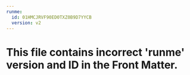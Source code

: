 ```yaml
---
runme:
  id: 01HMCJRVF90ED0TXZ0B9D7YYCB
  version: v2
---
```


# This file contains incorrect 'runme' version and ID in the Front Matter.
